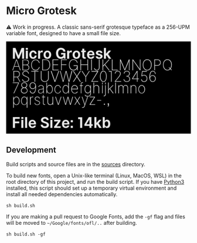 # Micro Grotesk
⚠️ Work in progress. A classic sans-serif grotesque typeface as a 256-UPM variable font, designed to have a small file size.

![basic specimen](documentation/animations/variable-font-specimen-001.gif)

## Development

Build scripts and source files are in the [sources](sources) directory.

To build new fonts, open a Unix-like terminal (Linux, MacOS, WSL) in the root directory of this project, and run the build script. If you have [Python3](https://www.python.org/) installed, this script should set up a temporary virtual environment and install all needed dependencies automatically.
```
sh build.sh
```
If you are making a pull request to Google Fonts, add the `-gf` flag and files will be moved to `~/Google/fonts/ofl/..` after building.
```
sh build.sh -gf
```
